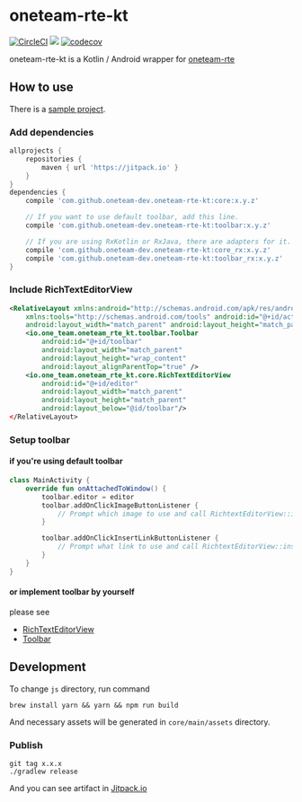 # oneteam-rte-kt
[![CircleCI](https://circleci.com/gh/oneteam-dev/oneteam-rte-kt.svg?style=shield)](https://circleci.com/gh/oneteam-dev/oneteam-rte-kt)
[![](https://jitpack.io/v/oneteam-dev/oneteam-rte-kt.svg)](https://jitpack.io/#oneteam-dev/oneteam-rte-kt)
[![codecov](https://codecov.io/gh/oneteam-dev/oneteam-rte-kt/branch/master/graph/badge.svg)](https://codecov.io/gh/oneteam-dev/oneteam-rte-kt)

oneteam-rte-kt is a Kotlin / Android wrapper for [oneteam-rte](https://github.com/oneteam-dev/oneteam-rte)

## How to use

There is a [sample project](sample).

### Add dependencies

```groovy
allprojects {
    repositories {
        maven { url 'https://jitpack.io' }
    }
}
dependencies {
    compile 'com.github.oneteam-dev.oneteam-rte-kt:core:x.y.z'

    // If you want to use default toolbar, add this line.
    compile 'com.github.oneteam-dev.oneteam-rte-kt:toolbar:x.y.z'

    // If you are using RxKotlin or RxJava, there are adapters for it.
    compile 'com.github.oneteam-dev.oneteam-rte-kt:core_rx:x.y.z'
    compile 'com.github.oneteam-dev.oneteam-rte-kt:toolbar_rx:x.y.z'
}
```

### Include RichTextEditorView

```xml
<RelativeLayout xmlns:android="http://schemas.android.com/apk/res/android"
    xmlns:tools="http://schemas.android.com/tools" android:id="@+id/activity_main"
    android:layout_width="match_parent" android:layout_height="match_parent" />
    <io.one_team.oneteam_rte_kt.toolbar.Toolbar
        android:id="@+id/toolbar"
        android:layout_width="match_parent"
        android:layout_height="wrap_content"
        android:layout_alignParentTop="true" />
    <io.one_team.oneteam_rte_kt.core.RichTextEditorView
        android:id="@+id/editor"
        android:layout_width="match_parent"
        android:layout_height="match_parent"
        android:layout_below="@id/toolbar"/>
</RelativeLayout>
```

### Setup toolbar

#### if you're using default toolbar
```kotlin
class MainActivity {
    override fun onAttachedToWindow() {
        toolbar.editor = editor
        toolbar.addOnClickImageButtonListener {
            // Prompt which image to use and call RichtextEditorView::insertImage
        }

        toolbar.addOnClickInsertLinkButtonListener {
            // Prompt what link to use and call RichtextEditorView::insertLink
        }
    }
}
```

#### or implement toolbar by yourself
please see
- [RichTextEditorView](core/src/main/kotlin/io/one_team/oneteam_rte_kt/core/RichTextEditorView.kt)
- [Toolbar](toolbar/src/main/kotlin/io/one_team/oneteam_rte_kt/toolbar/Toolbar.kt)

## Development

To change `js` directory, run command

```
brew install yarn && yarn && npm run build
```

And necessary assets will be generated in `core/main/assets` directory.

### Publish

```
git tag x.x.x
./gradlew release
```

And you can see artifact in [Jitpack.io](https://jitpack.io)
